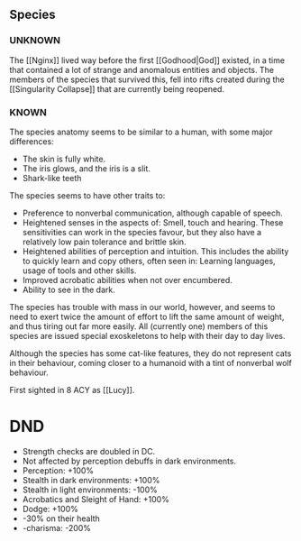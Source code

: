 ## Species
### UNKNOWN

The [[Nginx]] lived way before the first [[Godhood|God]] existed, in a time that contained a lot of strange and anomalous entities and objects. The members of the species that survived this, fell into rifts created during the [[Singularity Collapse]] that are currently being reopened.
### KNOWN

The species anatomy seems to be similar to a human, with some major differences:
- The skin is fully white.
- The iris glows, and the iris is a slit.
- Shark-like teeth

The species seems to have other traits to:
- Preference to nonverbal communication, although capable of speech.
- Heightened senses in the aspects of: Smell, touch and hearing. These sensitivities can work in the species favour, but they also have a relatively low pain tolerance and brittle skin.
- Heightened abilities of perception and intuition. This includes the ability to quickly learn and copy others, often seen in: Learning languages, usage of tools and other skills.
- Improved acrobatic abilities when not over encumbered. 
- Ability to see in the dark.

The species has trouble with mass in our world, however, and seems to need to exert twice the amount of effort to lift the same amount of weight, and thus tiring out far more easily. All (currently one) members of this species are issued special exoskeletons to help with their day to day lives.

Although the species has some cat-like features, they do not represent cats in their behaviour, coming closer to a humanoid with a tint of nonverbal wolf behaviour.

First sighted in 8 ACY as [[Lucy]].

# DND
- Strength checks are doubled in DC.
- Not affected by perception debuffs in dark environments.
- Perception: +100%
- Stealth in dark environments: +100%
- Stealth in light environments: -100%
- Acrobatics and Sleight of Hand: +100%
- Dodge: +100%
- -30% on their health
- -charisma: -200%
